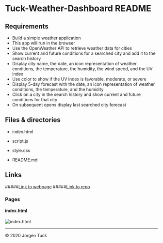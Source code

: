 # Tuck-Weather-Dashboard README


## Requirements
* Build a simple weather application
* This app will run in the browser
* Use the OpenWeather API to retrieve weather data for cities
* Show current and future conditions for a searched city and add it to the search history
* Display city name, the date, an icon representation of weather conditions, the temperature, the humidity, the wind speed, and the UV index
* Use color to show if the UV index is favorable, moderate, or severe
* Display 5-day forecast with the date, an icon representation of weather conditions, the temperature, and the humidity
* Click on a city in the search history and show current and future conditions for that city
* On subsequent opens display last searched city forecast

## Files & directories

* index&#46;html

* script&#46;js

* style&#46;css

* README&#46;md


## Links

#####[Link to webpage](https://jamesjtuckbc.github.io/Tuck-Weather-Dashboard/)
#####[Link to repo](https://github.com/jamesjtuckbc/Tuck-Weather-Dashboard)
### Pages

#### index.html
![index.html]()

- - -

© 2020 Jorgen Tuck

